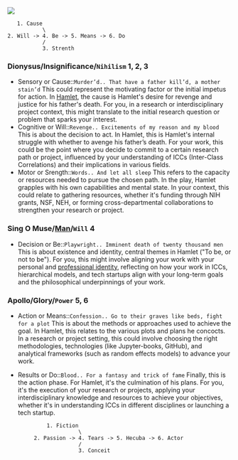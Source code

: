 ![](https://abikesa.github.io/music/frontier.png)
       
       1. Cause
               \
    2. Will -> 4. Be -> 5. Means -> 6. Do
               /
               3. Strenth


### Dionysus/Insignificance/`Nihilism` 1, 2, 3
- Sensory or Cause::`Murder’d.. That have a father kill’d, a mother stain’d` This could represent the motivating factor or the initial impetus for action. In [Hamlet](https://www.gutenberg.org/files/1524/1524-h/1524-h.htm), the cause is Hamlet's desire for revenge and justice for his father's death. For you, in a research or interdisciplinary project context, this might translate to the initial research question or problem that sparks your interest. 
- Cognitive or Will::`Revenge.. Excitements of my reason and my blood` This is about the decision to act. In Hamlet, this is Hamlet's internal struggle with whether to avenge his father’s death. For your work, this could be the point where you decide to commit to a certain research path or project, influenced by your understanding of ICCs (Inter-Class Correlations) and their implications in various fields.
- Motor or Srength::`Words.. And let all sleep` This refers to the capacity or resources needed to pursue the chosen path. In the play, Hamlet grapples with his own capabilities and mental state. In your context, this could relate to gathering resources, whether it's funding through NIH grants, NSF, NEH, or forming cross-departmental collaborations to strengthen your research or project.
   
### Sing O Muse/[Man](https://www.youtube.com/watch?v=sGX_qtZFtGc)/`Will` 4
- Decision or Be::`Playwright.. Imminent death of twenty thousand men` This is about existence and identity, central themes in Hamlet ("To be, or not to be"). For you, this might involve aligning your work with your personal and [professional identity](https://abikesa.github.io/lor/), reflecting on how your work in ICCs, hierarchical models, and tech startups align with your long-term goals and the philosophical underpinnings of your work.

### Apollo/Glory/`Power` 5, 6
- Action or Means::`Confession.. Go to their graves like beds, fight for a plot` This is about the methods or approaches used to achieve the goal. In Hamlet, this relates to the various plots and plans he concocts. In a research or project setting, this could involve choosing the right methodologies, technologies (like Jupyter-books, GitHub), and analytical frameworks (such as random effects models) to advance your work.
- Results or Do::`Blood.. For a fantasy and trick of fame` Finally, this is the action phase. For Hamlet, it's the culmination of his plans. For you, it's the execution of your research or projects, applying your interdisciplinary knowledge and resources to achieve your objectives, whether it's in understanding ICCs in different disciplines or launching a tech startup.

               1. Fiction
                         \
           2. Passion -> 4. Tears -> 5. Hecuba -> 6. Actor
                         /
                         3. Conceit
